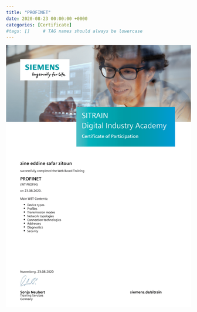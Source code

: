 ```yaml
---
title: "PROFINET"
date: 2020-08-23 00:00:00 +0000
categories: [Certificate]
#tags: []     # TAG names should always be lowercase
---
```



![PROFINET](../Certs/In_DB_lc.robots.LCPDFCertificateGenerationProductRobot_QA584KD-1.png "PROFINET")